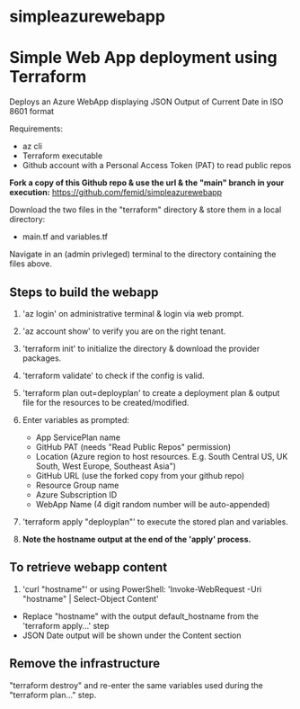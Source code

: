 # simpleazurewebapp
Simple Web App deployment using Terraform
=========================================
Deploys an Azure WebApp displaying JSON Output of Current Date in ISO 8601 format

Requirements:
- az cli 
- Terraform executable
- Github account with a Personal Access Token (PAT) to read public repos

**Fork a copy of this Github repo & use the url & the "main" branch in your execution:**
 https://github.com/femid/simpleazurewebapp

Download the two files in the "terraform" directory & store them in a local directory:
- main.tf and variables.tf
 
Navigate in an (admin privleged) terminal to the directory containing the files above.

Steps to build the webapp
-------------------------
1. 'az login' on administrative terminal & login via web prompt.
2. 'az account show' to verify you are on the right tenant.
3. 'terraform init' to initialize the directory & download the provider packages.
4. 'terraform validate' to check if the config is valid.

5. 'terraform plan out=deployplan' to create a deployment plan & output file for the resources to be created/modified. 
6. Enter variables as prompted:
	- App ServicePlan name 
	- GitHub PAT (needs "Read Public Repos" permission)
	- Location (Azure region to host resources. E.g. South Central US, UK South, West Europe, Southeast Asia")
	- GitHub URL (use the forked copy from your github repo)
	- Resource Group name
	- Azure Subscription ID
	- WebApp Name (4 digit random number will be auto-appended)

6. 'terraform apply "deployplan"' to execute the stored plan and variables. 
7. **Note the hostname output at the end of the 'apply' process.**

To retrieve webapp content
--------------------------
1. 'curl "hostname"' or using PowerShell: 'Invoke-WebRequest -Uri "hostname" | Select-Object Content'
- 	Replace "hostname" with the output default_hostname from the 'terraform apply...' step
-	JSON Date output will be shown under the Content section

Remove the infrastructure
-------------------------
"terraform destroy" and re-enter the same variables used during the "terraform plan..." step.
